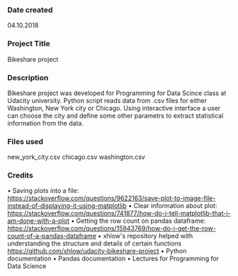 ### Date created
04.10.2018

### Project Title
Bikeshare project

### Description
Bikeshare project was developed for Programming for Data Scince class at Udacity university. Python script reads data from .csv files for either Washington, New York city or Chicago. Using interactive interface a user can choose the city and define some other parametrs to extract statistical information from the data.

### Files used
new_york_city.csv
chicago.csv
washington.csv

### Credits
•	Saving plots into a file: https://stackoverflow.com/questions/9622163/save-plot-to-image-file-instead-of-displaying-it-using-matplotlib
•	Clear information about plot: https://stackoverflow.com/questions/741877/how-do-i-tell-matplotlib-that-i-am-done-with-a-plot
•	Getting the row count on pandas dataframe: https://stackoverflow.com/questions/15943769/how-do-i-get-the-row-count-of-a-pandas-dataframe
•	xhlow's repository helped with understanding the structure and details of certain functions https://github.com/xhlow/udacity-bikeshare-project
•	Python documentation
•	Pandas documentation
•	Lectures for Programming for Data Science



